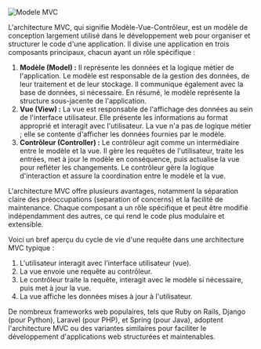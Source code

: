 ![Modele MVC](https://upload.wikimedia.org/wikipedia/commons/thumb/f/f6/Model-View-Controller_architectural_pattern-fr.svg/1200px-Model-View-Controller_architectural_pattern-fr.svg.png)

L'architecture MVC, qui signifie Modèle-Vue-Contrôleur, est un modèle de conception largement utilisé dans le développement web pour organiser et structurer le code d'une application. Il divise une application en trois composants principaux, chacun ayant un rôle spécifique :

1. **Modèle (Model) :** Il représente les données et la logique métier de l'application. Le modèle est responsable de la gestion des données, de leur traitement et de leur stockage. Il communique également avec la base de données, si nécessaire. En résumé, le modèle représente la structure sous-jacente de l'application.
2. **Vue (View) :** La vue est responsable de l'affichage des données au sein de l'interface utilisateur. Elle présente les informations au format approprié et interagit avec l'utilisateur. La vue n'a pas de logique métier ; elle se contente d'afficher les données fournies par le modèle.
3. **Contrôleur (Controller) :** Le contrôleur agit comme un intermédiaire entre le modèle et la vue. Il gère les requêtes de l'utilisateur, traite les entrées, met à jour le modèle en conséquence, puis actualise la vue pour refléter les changements. Le contrôleur gère la logique d'interaction et assure la coordination entre le modèle et la vue.

L'architecture MVC offre plusieurs avantages, notamment la séparation claire des préoccupations (separation of concerns) et la facilité de maintenance. Chaque composant a un rôle spécifique et peut être modifié indépendamment des autres, ce qui rend le code plus modulaire et extensible.

Voici un bref aperçu du cycle de vie d'une requête dans une architecture MVC typique :

1. L'utilisateur interagit avec l'interface utilisateur (vue).
2. La vue envoie une requête au contrôleur.
3. Le contrôleur traite la requête, interagit avec le modèle si nécessaire, puis met à jour la vue.
4. La vue affiche les données mises à jour à l'utilisateur.

De nombreux frameworks web populaires, tels que Ruby on Rails, Django (pour Python), Laravel (pour PHP), et Spring (pour Java), adoptent l'architecture MVC ou des variantes similaires pour faciliter le développement d'applications web structurées et maintenables.
